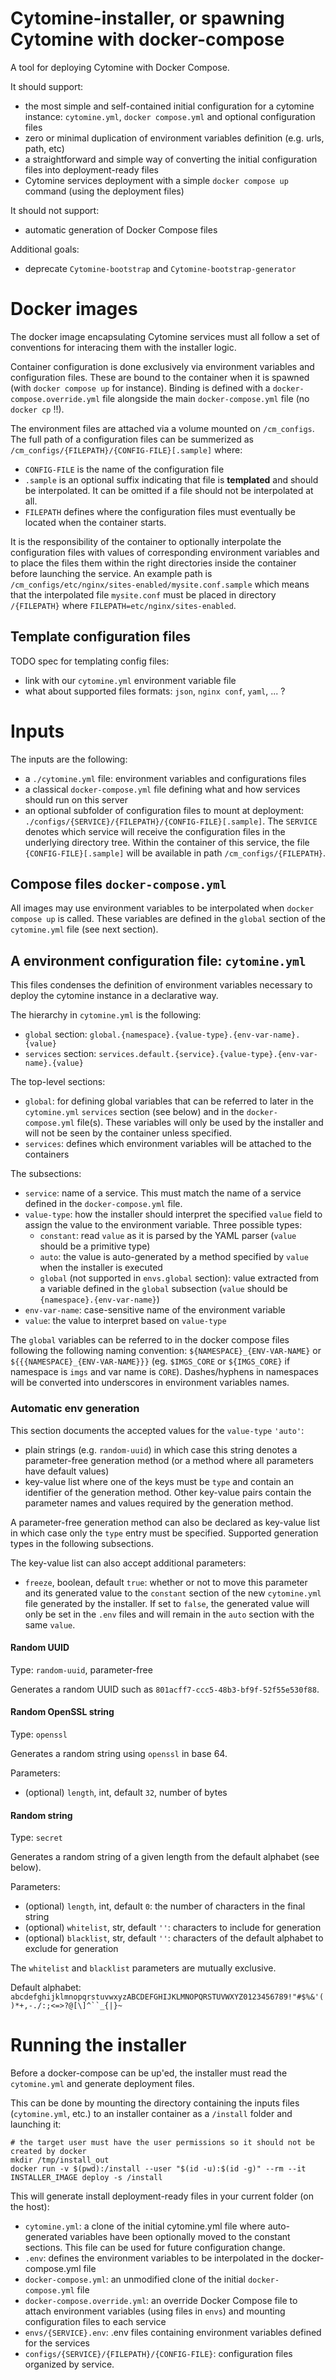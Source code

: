 # Cytomine-installer, or spawning Cytomine with docker-compose

A tool for deploying Cytomine with Docker Compose.

It should support:
- the most simple and self-contained initial configuration for a cytomine instance: `cytomine.yml`, `docker compose.yml` and optional configuration files
- zero or minimal duplication of environment variables definition (e.g. urls, path, etc)
- a straightforward and simple way of converting the initial configuration files into deployment-ready files
- Cytomine services deployment with a simple `docker compose up` command (using the deployment files)

It should not support:
- automatic generation of Docker Compose files

Additional goals:
- deprecate `Cytomine-bootstrap` and `Cytomine-bootstrap-generator`

# Docker images 

The docker image encapsulating Cytomine services must all follow a set of conventions for interacing them with the installer logic. 

Container configuration is done exclusively via environment variables and configuration files. These are bound to the container when it is spawned (with `docker compose up` for instance). Binding is defined with a `docker-compose.override.yml` file alongside the main `docker-compose.yml` file (no `docker cp` !!). 

The environment files are attached via a volume mounted on `/cm_configs`. The full path of a configuration files can be summerized as `/cm_configs/{FILEPATH}/{CONFIG-FILE}[.sample]` where:

- `CONFIG-FILE` is the name of the configuration file
- `.sample` is an optional suffix indicating that file is **templated** and should be interpolated. It can be omitted if a file should not be interpolated at all.
- `FILEPATH` defines where the configuration files must eventually be located when the container starts.  

It is the responsibility of the container to optionally interpolate the configuration files with values of corresponding environment variables and to place the files them within the right directories inside the container before launching the service. An example path is `/cm_configs/etc/nginx/sites-enabled/mysite.conf.sample` which means that the interpolated file `mysite.conf` must be placed in directory `/{FILEPATH}` where `FILEPATH=etc/nginx/sites-enabled`.   

## Template configuration files

TODO spec for templating config files:
- link with our `cytomine.yml` environment variable file 
- what about supported files formats: `json`, `nginx conf`, `yaml`, ... ?

# Inputs

The inputs are the following:

- a `./cytomine.yml` file: environment variables and configurations files
- a classical `docker-compose.yml` file defining what and how services should run on this server
- an optional subfolder of configuration files to mount at deployment: `./configs/{SERVICE}/{FILEPATH}/{CONFIG-FILE}[.sample]`. The `SERVICE` denotes which service will receive the configuration files in the underlying directory tree. Within the container of this service, the file `{CONFIG-FILE}[.sample]` will be available in path `/cm_configs/{FILEPATH}`.

## Compose files `docker-compose.yml`

All images may use environment variables to be interpolated when `docker compose up` is called. These variables are defined in the `global` section of the `cytomine.yml` file (see next section).

## A environment configuration file: `cytomine.yml`

This files condenses the definition of environment variables necessary to deploy the cytomine instance in a declarative way. 

The hierarchy in `cytomine.yml` is the following:

- `global` section:  `global.{namespace}.{value-type}.{env-var-name}.{value}`
- `services` section:  `services.default.{service}.{value-type}.{env-var-name}.{value}`

The top-level sections:

- `global`: for defining global variables that can be referred to later in the `cytomine.yml` `services` section (see below) and in the `docker-compose.yml` file(s). These variables will only be used by the installer and will not be seen by the container unless specified.
- `services`: defines which environment variables will be attached to the containers

The subsections:

- `service`: name of a service. This must match the name of a service defined in the `docker-compose.yml` file. 
- `value-type`: how the installer should interpret the specified `value` field to assign the value to the environment variable. Three possible types:
    - `constant`: read `value` as it is parsed by the YAML parser (`value` should be a primitive type) 
    - `auto`: the value is auto-generated by a method specified by `value` when the installer is executed
    - `global` (not supported in `envs.global` section): value extracted from a variable defined in the `global` subsection (`value` should be `{namespace}.{env-var-name}`) 
- `env-var-name`: case-sensitive name of the environment variable
- `value`: the value to interpret based on `value-type`

The `global` variables can be referred to in the docker compose files following the following naming convention: `${NAMESPACE}_{ENV-VAR-NAME}` or `${{{NAMESPACE}_{ENV-VAR-NAME}}}` (eg. `$IMGS_CORE` or `${IMGS_CORE}` if namespace is `imgs` and var name is `CORE`). Dashes/hyphens in namespaces will be converted into underscores in environment variables names.

### Automatic env generation
This section documents the accepted values for the `value-type` `'auto'`:

- plain strings (e.g. `random-uuid`) in which case this string denotes a parameter-free generation method (or a method where all parameters have default values)
- key-value list where one of the keys must be `type` and contain an identifier of the generation method. Other key-value pairs contain the parameter names and values required by the generation method. 

A parameter-free generation method can also be declared as key-value list in which case only the `type` entry must be specified. Supported generation types in the following subsections.

The key-value list can also accept additional parameters:

- `freeze`, boolean, default `true`: whether or not to move this parameter and its generated value to the `constant` section of the new `cytomine.yml` file generated by the installer. If set to `false`, the generated value will only be set in the `.env` files and will remain in the `auto` section with the same `value`. 


#### Random UUID

Type: `random-uuid`, parameter-free

Generates a random UUID such as `801acff7-ccc5-48b3-bf9f-52f55e530f88`.

#### Random OpenSSL string

Type: `openssl`

Generates a random string using `openssl` in base 64.

Parameters:
- (optional) `length`, int, default `32`, number of bytes

#### Random string

Type: `secret`

Generates a random string of a given length from the default alphabet (see below).

Parameters:
- (optional) `length`, int, default `0`: the number of characters in the final string
- (optional) `whitelist`, str, default `''`: characters to include for generation
- (optional) `blacklist`, str, default `''`: characters of the default alphabet to exclude for generation 

The `whitelist` and `blacklist` parameters are mutually exclusive. 

Default alphabet: `abcdefghijklmnopqrstuvwxyzABCDEFGHIJKLMNOPQRSTUVWXYZ0123456789!"#$%&'()*+,-./:;<=>?@[\]^``_{|}~`

# Running the installer

Before a docker-compose can be up'ed, the installer must read the `cytomine.yml` and generate deployment files.

This can be done by mounting the directory containing the inputs files (`cytomine.yml`, etc.) to an installer container as a `/install` folder and launching it:

```
# the target user must have the user permissions so it should not be created by docker
mkdir /tmp/install_out
docker run -v $(pwd):/install --user "$(id -u):$(id -g)" --rm --it INSTALLER_IMAGE deploy -s /install
```

This will generate install deployment-ready files in your current folder (on the host):

- `cytomine.yml`: a clone of the initial cytomine.yml file where auto-generated variables have been optionally moved to the constant sections. This file can be used for future configuration change.
- `.env`: defines the environment variables to be interpolated in the docker-compose.yml file
- `docker-compose.yml`: an unmodified clone of the initial `docker-compose.yml` file 
- `docker-compose.override.yml`: an override Docker Compose file to attach environment variables (using files in `envs`) and mounting configuration files to each service
- `envs/{SERVICE}.env`: .env files containing environment variables defined for the services 
- `configs/{SERVICE}/{FILEPATH}/{CONFIG-FILE}`: configuration files organized by service.
